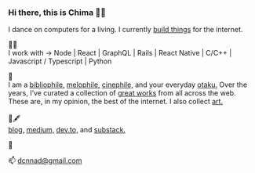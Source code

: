 ### Hi there, this is Chima 👋🏾 

I dance on computers for a living. I currently <a href='https://danielchima.com/projects'>build things</a> for the internet.

🚣🏿‍ <br/> 
I work with -> Node | React | GraphQL | Rails | React Native | C/C++ | Javascript / Typescript | Python

🌟 <br/>
I am a <a href='https://www.goodreads.com/review/list/112872457-chima-daniel' target='_blank'>bibliophile,</a> <a href='https://open.spotify.com/user/xyggj57mzmnmx51g1qkit74bo?si=1kgEEoxYTneS2iLN53AVEg' target='_blank'>melophile,</a> <a href='https://letterboxd.com/dxnhima/films/' target='_blank'>cinephile,</a> and your everyday <a href='https://myanimelist.net/animelist/dxnchima' target='_blank'>otaku.</a> Over the years, I’ve curated a collection of <a href='https://danielchima.com/bestof'>great works</a> from all across the web. These are, in my opinion, the best of the internet. I also collect <a href='https://www.notion.so/78df0ecf0cea473a84eb7f99f34c7470?v=b4a56d75a1a545b688b2ef45242d1665' target='_blank'>art.</a>
    <br /><br /> 📄🖋<br/><a href='https://danielchima.com/collection'>blog,</a> <a href='https://medium.com/@dxnchima' target='_blank'>medium,</a>
    <a href='https://dev.to/dxnchima' target='_blank'>dev.to,</a> and <a href='https://desolationweb.substack.com/' target='_blank'>substack.</a>

🐝  

📫 dcnnad@gmail.com
